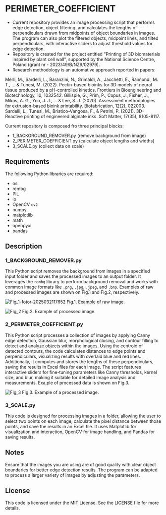 # PERIMETER_COEFFICIENT
- Current repository provides an image processing script that performs edge detection, object filtering, and calculates the lengths of perpendiculars drawn from midpoints of object boundaries in images. The program can also plot the filtered objects, midpoint lines, and tilted perpendiculars, with interactive sliders to adjust threshold values for edge detection.
- Repository is created for the project entitled "Printing of 3D biomaterials inspired by plant cell wall", supported by the National Science Centre, Poland (grant nr - 2023/49/B/NZ9/02979).
- Research methodology is an automative approach reported in papers:

Merli, M., Sardelli, L., Baranzini, N., Grimaldi, A., Jacchetti, E., Raimondi, M. T., ... & Tunesi, M. (2022). Pectin-based bioinks for 3D models of neural tissue produced by a pH-controlled kinetics. Frontiers in Bioengineering and Biotechnology, 10, 1032542.
Gillispie, G., Prim, P., Copus, J., Fisher, J., Mikos, A. G., Yoo, J. J., ... & Lee, S. J. (2020). Assessment methodologies for extrusion-based bioink printability. Biofabrication, 12(2), 022003.
Sardelli, L., Tunesi, M., Briatico-Vangosa, F., & Petrini, P. (2021). 3D-Reactive printing of engineered alginate inks. Soft Matter, 17(35), 8105-8117.

Current repository is composed fro three principal blocks:
- 1_BACKGROUND_REMOVER.py (remove background from image)
- 2_PERIMETER_COEFFICIENT.py (calculate object lengths and widths)
- 3_SCALE.py (collect data on scale)

## Requirements

The following Python libraries are required:

- os
- rembg
- PIL
- io
- OpenCV `cv2`
- numpy
- matplotlib
- math
- openpyxl
- pandas

## Description

### 1_BACKGROUND_REMOVER.py
This Python script removes the background from images in a specified input folder and saves the processed images to an output folder. It leverages the `rembg` library to perform background removal and works with common image formats like `.png`, `.jpg`, `.jpeg`, and `.bmp`. Examples of raw and processed images are shown on Fig.1 and Fig.2, respectively.

![Fig_1-fotor-2025032117652](https://github.com/user-attachments/assets/b3fb98d5-8fc1-494d-8e41-8a9b3aa2f6de)
Fig.1. Example of raw image.

![Fig_2](https://github.com/user-attachments/assets/89017ff4-a092-4c80-afab-7d19368bbdf5)
Fig.2. Example of processed image.

### 2_PERIMETER_COEFFICIENT.py
This Python script processes a collection of images by applying Canny edge detection, Gaussian blur, morphological closing, and contour filling to detect and analyze objects within the images. Using the centroid of detected contours, the code calculates distances to edge points and perpendiculars, visualizing results with overlaid blue and red lines. Additionally, it computes and stores the lengths of these perpendiculars, saving the results in Excel files for each image. The script features interactive sliders for fine-tuning parameters like Canny thresholds, kernel size, and blur, making it suitable for detailed image analysis and measurements. Exa,ple of processed data is shown on Fig.3.

![Fig_3](https://github.com/user-attachments/assets/b23ba92c-6343-4485-85d8-f5fc0a834910)
Fig.3. Example of a processed image.

### 3_SCALE.py
This code is designed for processing images in a folder, allowing the user to select two points on each image, calculate the pixel distance between those points, and save the results in an Excel file. It uses Matplotlib for visualization and interaction, OpenCV for image handling, and Pandas for saving results.

## Notes
Ensure that the images you are using are of good quality with clear object boundaries for better edge detection results.
The program can be adapted to process a larger variety of images by adjusting the parameters.

## License
This code is licensed under the MIT License. See the LICENSE file for more details.

